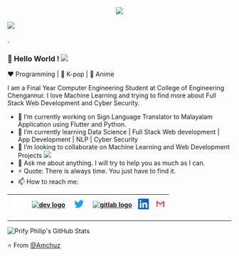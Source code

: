 <p align="center">
  <img src="https://s3.us-west-2.amazonaws.com/secure.notion-static.com/7f7a94d2-7c65-487c-b929-777865382fa3/ezgif.com-resize.gif?X-Amz-Algorithm=AWS4-HMAC-SHA256&X-Amz-Credential=AKIAT73L2G45O3KS52Y5%2F20200830%2Fus-west-2%2Fs3%2Faws4_request&X-Amz-Date=20200830T225331Z&X-Amz-Expires=86400&X-Amz-Signature=c128add28f5e9e8e67913348108275457667ef6b9d97d0fe209cda776bbc1f2b&X-Amz-SignedHeaders=host&response-content-disposition=filename%20%3D%22ezgif.com-resize.gif%22">
</p>

 <img src="https://s3.us-west-2.amazonaws.com/secure.notion-static.com/f37549b7-6227-456e-af6b-9093acaa8a50/ezgif.com-resize_%283%29.gif?X-Amz-Algorithm=AWS4-HMAC-SHA256&X-Amz-Credential=AKIAT73L2G45O3KS52Y5%2F20200830%2Fus-west-2%2Fs3%2Faws4_request&X-Amz-Date=20200830T230034Z&X-Amz-Expires=86400&X-Amz-Signature=4fad18f87a4e2e66dab0add328aa9feca8203393017914b8d403d0cbb3b5d03c&X-Amz-SignedHeaders=host&response-content-disposition=filename%20%3D%22ezgif.com-resize_%283%29.gif%22" >
  
.
  
  
### 👋 Hello World !  <img src="https://github.com/TheDudeThatCode/TheDudeThatCode/blob/master/Assets/Earth.gif" width="24px">
  
:heart: Programming | :black_heart: K-pop | :blue_heart: Anime
  
I am a Final Year Computer Engineering Student at College of Engineering Chengannur. I love Machine Learning and trying to find more about Full Stack Web Development and Cyber Security. 

- 🔭 I’m currently working on Sign Language Translator to Malayalam Application using Flutter and Python.
- 🌱 I’m currently learning Data Science | Full Stack Web development | App Development | NLP | Cyber Security
- 👯 I’m looking to collaborate on Machine Learning and Web Development Projects <img src="https://media.giphy.com/media/WUlplcMpOCEmTGBtBW/giphy.gif" width="30">
- 💬 Ask me about anything. I will try to help you as much as I can.
- ⚡ Quote: There is always time. You just have to find it.
- 📫 How to reach me:

| [<img src="https://raw.githubusercontent.com/Delta456/Delta456/master/img/github.png" alt="github logo" width="34">](https://github.com/Amchuz) |  [<img src="https://raw.githubusercontent.com/Delta456/Delta456/master/img/dev.png" alt="dev logo" width="24">](https://dev.to/amchuz) |  [<img src="https://raw.githubusercontent.com/Delta456/Delta456/master/img/twitter.png" alt="twitter logo" width="34">](https://twitter.com/PrifyPhilip) |  [<img src="https://raw.githubusercontent.com/Delta456/Delta456/master/img/gitlab.png" alt="gitlab logo" width="24">](https://gitlab.com/Amchuz) |  [<img src="https://github.com/Amchuz/Amchuz/blob/master/linkedin.jpeg" alt="linkedin logo" width="24">](https://www.linkedin.com/in/prify-philip-343b53150/) |  [<img src="https://github.com/Amchuz/Amchuz/blob/master/gmail.jpeg" alt="gmail logo" width="24">](amchu1714@gmail.com)
|---|---|---|---|---|---|

----
   
![Prify Philip's GitHub Stats](https://github-readme-stats.vercel.app/api?username=alanwu4321&hide=issues&show_icons=true&count_private=true)


⭐️ From [@Amchuz](https://github.com/Amchuz)
